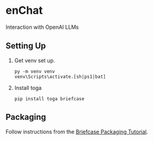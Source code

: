 # enChat

Interaction with OpenAI LLMs

## Setting Up

1. Get venv set up.

   ```shell
   py -m venv venv
   venv\Scripts\activate.[sh|ps1|bat]
   ```

2. Install toga

   ```shell
   pip install toga briefcase
   ```

## Packaging

Follow instructions from the [Briefcase Packaging Tutorial](https://docs.beeware.org/en/latest/tutorial/tutorial-3.html).
